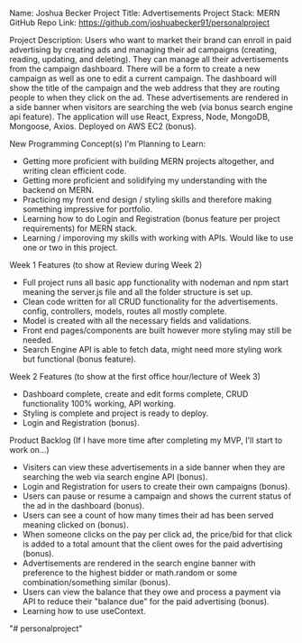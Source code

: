 Name: Joshua Becker
 Project Title: Advertisements
 Project Stack: MERN
 GitHub Repo Link: https://github.com/joshuabecker91/personalproject

 Project Description: 
    Users who want to market their brand can enroll in paid advertising by creating ads and managing their ad campaigns (creating, reading, updating, and deleting). 
    They can manage all their advertisements from the campaign dashboard. There will be a form to create a new campaign as well as one to edit a current campaign.
    The dashboard will show the title of the campaign and the web address that they are routing people to when they click on the ad. 
    These advertisements are rendered in a side banner when visitors are searching the web (via bonus search engine api feature).
    The application will use React, Express, Node, MongoDB, Mongoose, Axios. Deployed on AWS EC2 (bonus).
 
New Programming Concept(s) I'm Planning to Learn: 
- Getting more proficient with building MERN projects altogether, and writing clean efficient code.
- Getting more proficient and solidifying my understanding with the backend on MERN.
- Practicing my front end design / styling skills and therefore making something impressive for portfolio.
- Learning how to do Login and Registration (bonus feature per project requirements) for MERN stack.
- Learning / imporoving my skills with working with APIs. Would like to use one or two in this project.


Week 1 Features (to show at Review during Week 2)
- Full project runs all basic app functionality with nodeman and npm start meaning the server.js file and all the folder structure is set up.
- Clean code written for all CRUD functionality for the advertisements. config, controllers, models, routes all mostly complete.
- Model is created with all the necessary fields and validations.
- Front end pages/components are built however more styling may still be needed.
- Search Engine API is able to fetch data, might need more styling work but functional (bonus feature).


Week 2 Features (to show at the first office hour/lecture of Week 3)
- Dashboard complete, create and edit forms complete, CRUD functionality 100% working, API working.
- Styling is complete and project is ready to deploy.
- Login and Registration (bonus).


Product Backlog (If I have more time after completing my MVP, I'll start to work on...)
- Visiters can view these advertisements in a side banner when they are searching the web via search engine API (bonus).
- Login and Registration for users to create their own campaigns (bonus).
- Users can pause or resume a campaign and shows the current status of the ad in the dashboard (bonus).
- Users can see a count of how many times their ad has been served meaning clicked on (bonus).
- When someone clicks on the pay per click ad, the price/bid for that click is added to a total amount that the client owes for the paid advertising (bonus).
- Advertisements are rendered in the search engine banner with preference to the highest bidder or math.random or some combination/something similar (bonus).
- Users can view the balance that they owe and process a payment via API to reduce their "balance due" for the paid advertising (bonus).
- Learning how to use useContext.

"# personalproject" 
